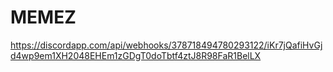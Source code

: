 # MEMEZ
https://discordapp.com/api/webhooks/378718494780293122/iKr7jQafiHvGjd4wp9em1XH2048EHEm1zGDgT0doTbtf4ztJ8R98FaR1BelLX
